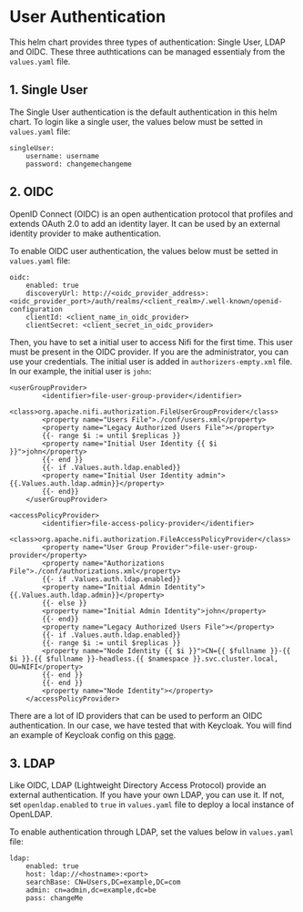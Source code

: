 User Authentication
=============

This helm chart provides three types of authentication: Single User, LDAP and OIDC. These three authtications can be managed essentialy from the `values.yaml` file. 


## 1. Single User

The Single User authentication is the default authentication in this helm chart. To login like a single user, the values below must be setted in `values.yaml` file:

````
singleUser:
    username: username
    password: changemechangeme
````

## 2. OIDC

OpenID Connect (OIDC) is an open authentication protocol that profiles and extends OAuth 2.0 to add an identity layer. It can be used by an external identity provider to make authentication. 

To enable OIDC user authentication, the values below must be setted in `values.yaml` file:

````
oidc:
    enabled: true
    discoveryUrl: http://<oidc_provider_address>:<oidc_provider_port>/auth/realms/<client_realm>/.well-known/openid-configuration
    clientId: <client_name_in_oidc_provider>
    clientSecret: <client_secret_in_oidc_provider>
````

Then, you have to set a initial user to access Nifi for the first time. This user must be present in the OIDC provider. If you are the administrator, you can use your credentials. The initial user is added in `authorizers-empty.xml` file. In our example, the initial user is `john`:

````
<userGroupProvider>
        <identifier>file-user-group-provider</identifier>
        <class>org.apache.nifi.authorization.FileUserGroupProvider</class>
        <property name="Users File">./conf/users.xml</property>
        <property name="Legacy Authorized Users File"></property>
        {{- range $i := until $replicas }}
        <property name="Initial User Identity {{ $i }}">john</property>
        {{- end }}
        {{- if .Values.auth.ldap.enabled}}
        <property name="Initial User Identity admin">{{.Values.auth.ldap.admin}}</property>
        {{- end}}
    </userGroupProvider>
````

````
<accessPolicyProvider>
        <identifier>file-access-policy-provider</identifier>
        <class>org.apache.nifi.authorization.FileAccessPolicyProvider</class>
        <property name="User Group Provider">file-user-group-provider</property>
        <property name="Authorizations File">./conf/authorizations.xml</property>
        {{- if .Values.auth.ldap.enabled}}
        <property name="Initial Admin Identity">{{.Values.auth.ldap.admin}}</property>
        {{- else }}
        <property name="Initial Admin Identity">john</property>
        {{- end}}
        <property name="Legacy Authorized Users File"></property>
        {{- if .Values.auth.ldap.enabled}}
        {{- range $i := until $replicas }}
        <property name="Node Identity {{ $i }}">CN={{ $fullname }}-{{ $i }}.{{ $fullname }}-headless.{{ $namespace }}.svc.cluster.local, OU=NIFI</property>
        {{- end }}
        {{- end }}
        <property name="Node Identity"></property>
    </accessPolicyProvider>
````

There are a lot of ID providers that can be used to perform an OIDC authentication. In our case, we have tested that with Keycloak. You will find an example of Keycloak config on this [page](https://github.com/cetic/helm-nifi/tree/feature/nifi_1.14.0/doc/KEYCLOAK.md).


## 3. LDAP

Like OIDC, LDAP (Lightweight Directory Access Protocol) provide an external authentication. If you have your own LDAP, you can use it. If not, set `openldap.enabled` to `true` in `values.yaml` file to deploy a local instance of OpenLDAP.

To enable authentication through LDAP, set the values below in `values.yaml` file:

````
ldap:
    enabled: true
    host: ldap://<hostname>:<port>
    searchBase: CN=Users,DC=example,DC=com
    admin: cn=admin,dc=example,dc=be
    pass: changeMe
````
